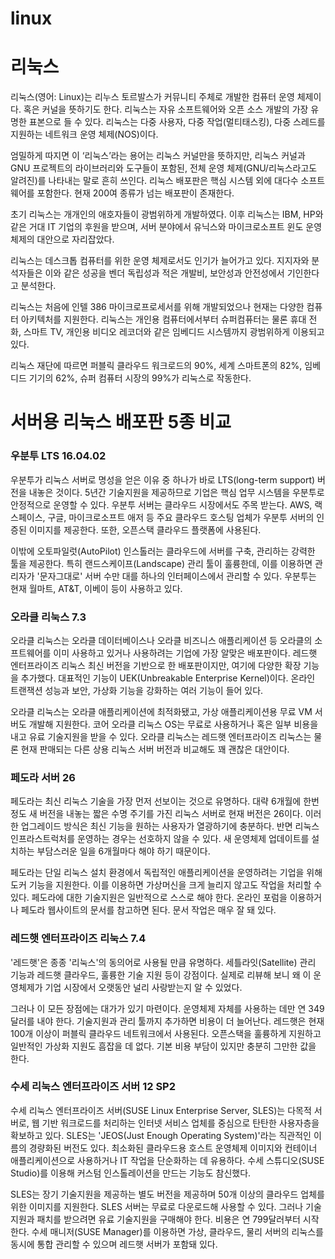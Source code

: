 # linux

<h1>리눅스</h1>

리눅스(영어: Linux)는 리누스 토르발스가 커뮤니티 주체로 개발한 컴퓨터 운영 체제이다. 혹은 커널을 뜻하기도 한다. 리눅스는 자유 소프트웨어와 오픈 소스 개발의 가장 유명한 표본으로 들 수 있다. 리눅스는 다중 사용자, 다중 작업(멀티태스킹), 다중 스레드를 지원하는 네트워크 운영 체제(NOS)이다.

엄밀하게 따지면 이 ‘리눅스’라는 용어는 리눅스 커널만을 뜻하지만, 리눅스 커널과 GNU 프로젝트의 라이브러리와 도구들이 포함된, 전체 운영 체제(GNU/리눅스라고도 알려진)를 나타내는 말로 흔히 쓰인다. 리눅스 배포판은 핵심 시스템 외에 대다수 소프트웨어를 포함한다. 현재 200여 종류가 넘는 배포판이 존재한다.

초기 리눅스는 개개인의 애호자들이 광범위하게 개발하였다. 이후 리눅스는 IBM, HP와 같은 거대 IT 기업의 후원을 받으며, 서버 분야에서 유닉스와 마이크로소프트 윈도 운영 체제의 대안으로 자리잡았다.

리눅스는 데스크톱 컴퓨터를 위한 운영 체제로서도 인기가 늘어가고 있다. 지지자와 분석자들은 이와 같은 성공을 벤더 독립성과 적은 개발비, 보안성과 안전성에서 기인한다고 분석한다.

리눅스는 처음에 인텔 386 마이크로프로세서를 위해 개발되었으나 현재는 다양한 컴퓨터 아키텍처를 지원한다. 리눅스는 개인용 컴퓨터에서부터 슈퍼컴퓨터는 물론 휴대 전화, 스마트 TV, 개인용 비디오 레코더와 같은 임베디드 시스템까지 광범위하게 이용되고 있다.

리눅스 재단에 따르면 퍼블릭 클라우드 워크로드의 90%, 세계 스마트폰의 82%, 임베디드 기기의 62%, 슈퍼 컴퓨터 시장의 99%가 리눅스로 작동한다.

<h1>서버용 리눅스 배포판 5종 비교</h1>

<h3>우분투 LTS 16.04.02</h3>

우분투가 리눅스 서버로 명성을 얻은 이유 중 하나가 바로 LTS(long-term support) 버전을 내놓은 것이다. 5년간 기술지원을 제공하므로 기업은 핵심 업무 시스템을 우분투로 안정적으로 운영할 수 있다. 우분투 서버는 클라우드 시장에서도 주목 받는다. AWS, 랙스페이스, 구글, 마이크로소프트 애저 등 주요 클라우드 호스팅 업체가 우분투 서버의 인증된 이미지를 제공한다. 또한, 오픈스택 클라우드 플랫폼에 사용된다.

이밖에 오토파일럿(AutoPilot) 인스톨러는 클라우드에 서버를 구축, 관리하는 강력한 툴을 제공한다. 특히 랜드스케이프(Landscape) 관리 툴이 훌륭한데, 이를 이용하면 관리자가 '문자그대로' 서버 수만 대를 하나의 인터페이스에서 관리할 수 있다. 우분투는 현재 월마트, AT&T, 이베이 등이 사용하고 있다.

<h3>오라클 리눅스 7.3</h3>

오라클 리눅스는 오라클 데이터베이스나 오라클 비즈니스 애플리케이션 등 오라클의 소프트웨어를 이미 사용하고 있거나 사용하려는 기업에 가장 알맞은 배포판이다. 레드햇 엔터프라이즈 리눅스 최신 버전을 기반으로 한 배포판이지만, 여기에 다양한 확장 기능을 추가했다. 대표적인 기능이 UEK(Unbreakable Enterprise Kernel)이다. 온라인 트랜잭션 성능과 보안, 가상화 기능을 강화하는 여러 기능이 들어 있다.

오라클 리눅스는 오라클 애플리케이션에 최적화됐고, 가상 애플리케이션용 무료 VM 서버도 개발해 지원한다. 코어 오라클 리눅스 OS는 무료로 사용하거나 혹은 일부 비용을 내고 유료 기술지원을 받을 수 있다. 오라클 리눅스는 레드햇 엔터프라이즈 리눅스는 물론 현재 판매되는 다른 상용 리눅스 서버 버전과 비교해도 꽤 괜찮은 대안이다.

<h3>페도라 서버 26</h3>

페도라는 최신 리눅스 기술을 가장 먼저 선보이는 것으로 유명하다. 대략 6개월에 한번 정도 새 버전을 내놓는 짧은 수명 주기를 가진 리눅스 서버로 현재 버전은 26이다. 이러한 업그레이드 방식은 최신 기능을 원하는 사용자가 열광하기에 충분하다. 반면 리눅스 인프라스트럭처를 운영하는 경우는 선호하지 않을 수 있다. 새 운영체제 업데이트를 설치하는 부담스러운 일을 6개월마다 해야 하기 때문이다.

페도라는 단일 리눅스 설치 환경에서 독립적인 애플리케이션을 운영하려는 기업을 위해 도커 기능을 지원한다. 이를 이용하면 가상머신을 크게 늘리지 않고도 작업을 처리할 수 있다. 페도라에 대한 기술지원은 일반적으로 스스로 해야 한다. 온라인 포럼을 이용하거나 페도라 웹사이트의 문서를 참고하면 된다. 문서 작업은 매우 잘 돼 있다.

<h3>레드햇 엔터프라이즈 리눅스 7.4</h3>

'레드햇'은 종종 '리눅스'의 동의어로 사용될 만큼 유명하다. 세틀라잇(Satellite) 관리 기능과 레드햇 클라우드, 훌륭한 기술 지원 등이 강점이다. 실제로 리뷰해 보니 왜 이 운영체제가 기업 시장에서 오랫동안 널리 사랑받는지 알 수 있었다.

그러나 이 모든 장점에는 대가가 있기 마련이다. 운영체제 자체를 사용하는 데만 연 349달러를 내야 한다. 기술지원과 관리 툴까지 추가하면 비용이 더 늘어난다. 레드햇은 현재 100개 이상이 퍼블릭 클라우드 네트워크에서 사용된다. 오픈스택을 훌륭하게 지원하고 일반적인 가상화 지원도 흠잡을 데 없다. 기본 비용 부담이 있지만 충분히 그만한 값을 한다.

<h3>수세 리눅스 엔터프라이즈 서버 12 SP2</h3>

수세 리눅스 엔터프라이즈 서버(SUSE Linux Enterprise Server, SLES)는 다목적 서버로, 웹 기반 워크로드를 처리하는 인터넷 서비스 업체를 중심으로 탄탄한 사용자층을 확보하고 있다. SLES는 'JEOS(Just Enough Operating System)'라는 직관적인 이름의 경량화된 버전도 있다. 최소화된 클라우드용 호스트 운영체제 이미지와 컨테이너 애플리케이션으로 사용하거나 IT 작업을 단순화하는 데 유용하다. 수세 스튜디오(SUSE Studio)를 이용해 커스텀 인스톨레이션을 만드는 기능도 참신했다.

SLES는 장기 기술지원을 제공하는 별도 버전을 제공하며 50개 이상의 클라우드 업체를 위한 이미지를 지원한다. SLES 서버는 무료로 다운로드해 사용할 수 있다. 그러나 기술지원과 패치를 받으려면 유료 기술지원을 구매해야 한다. 비용은 연 799달러부터 시작한다. 수세 매니저(SUSE Manager)를 이용하면 가상, 클라우드, 물리 서버의 리눅스를 동시에 통합 관리할 수 있으며 레드햇 서버가 포함돼 있다.
